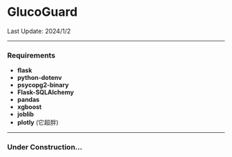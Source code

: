 # GlucoGuard
Last Update: 2024/1/2


---
### Requirements
+ **flask**
+ **python-dotenv**
+ **psycopg2-binary**
+ **Flask-SQLAlchemy**
+ **pandas**
+ **xgboost**
+ **joblib**
+ **plotly** (它超胖)

---
### Under Construction...